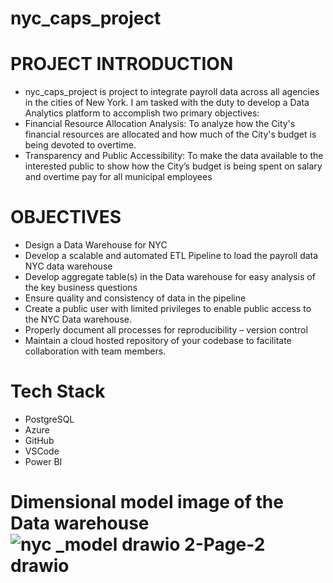 # nyc_caps_project

# PROJECT INTRODUCTION
- nyc_caps_project is project to integrate payroll data across all agencies in the cities of New York. I am tasked with the duty to develop a Data Analytics platform to accomplish two primary objectives: 
- Financial Resource Allocation Analysis: To analyze how the City's financial resources are allocated and how much of the City's budget is being devoted to overtime.
- Transparency and Public Accessibility: To make the data available to the interested public to show how the City’s budget is being spent on salary and overtime pay for all municipal employees

# OBJECTIVES
- Design a Data Warehouse for NYC 
- Develop a scalable and automated ETL Pipeline to load the payroll data NYC data warehouse 
- Develop aggregate table(s) in the Data warehouse for easy analysis of the key business questions 
- Ensure quality and consistency of data in the pipeline 
- Create a public user with limited privileges to enable public access to the NYC Data warehouse.
- Properly document all  processes for reproducibility – version control 
- Maintain a cloud hosted repository of your codebase to facilitate collaboration with team members.

# Tech Stack
- PostgreSQL
- Azure
- GitHub
- VSCode
- Power BI

# Dimensional model image of the Data warehouse![nyc _model drawio 2-Page-2 drawio](https://github.com/user-attachments/assets/9c161713-0071-41c3-9db8-d61e3568d2fb)





